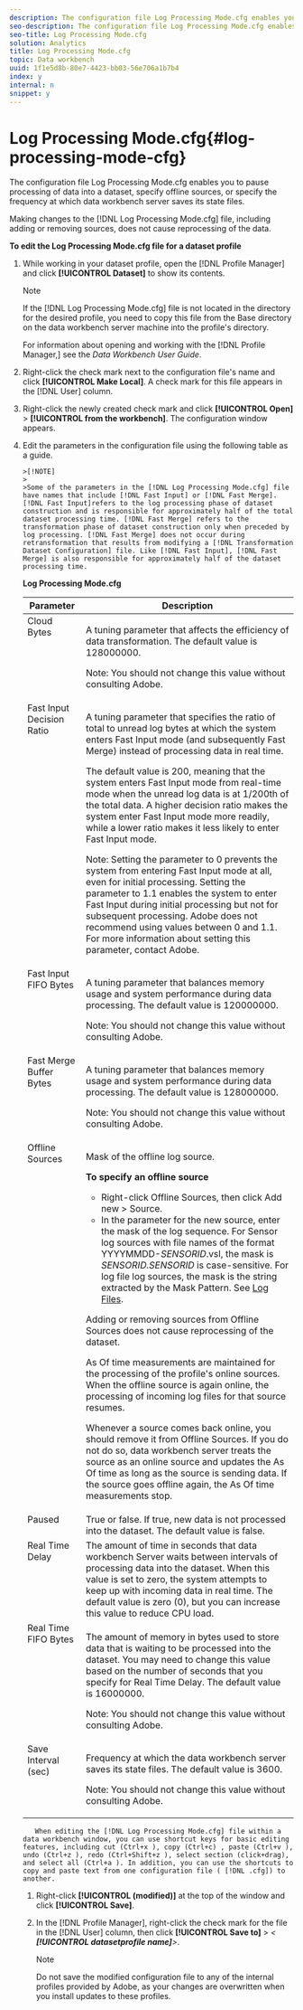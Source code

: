 ```yaml
---
description: The configuration file Log Processing Mode.cfg enables you to pause processing of data into a dataset, specify offline sources, or specify the frequency at which data workbench server saves its state files.
seo-description: The configuration file Log Processing Mode.cfg enables you to pause processing of data into a dataset, specify offline sources, or specify the frequency at which data workbench server saves its state files.
seo-title: Log Processing Mode.cfg
solution: Analytics
title: Log Processing Mode.cfg
topic: Data workbench
uuid: 1f1e5d8b-80e7-4423-bb03-56e706a1b7b4
index: y
internal: n
snippet: y
---
```


# Log Processing Mode.cfg{#log-processing-mode-cfg}

The configuration file Log Processing Mode.cfg enables you to pause processing of data into a dataset, specify offline sources, or specify the frequency at which data workbench server saves its state files.

 Making changes to the [!DNL Log Processing Mode.cfg] file, including adding or removing sources, does not cause reprocessing of the data.

**To edit the Log Processing Mode.cfg file for a dataset profile** 

1. While working in your dataset profile, open the [!DNL Profile Manager] and click **[!UICONTROL Dataset]** to show its contents.

   >[!NOTE]
   >
   >If the [!DNL Log Processing Mode.cfg] file is not located in the directory for the desired profile, you need to copy this file from the Base directory on the data workbench server machine into the profile's directory.

   For information about opening and working with the [!DNL Profile Manager,] see the *Data Workbench User Guide*. 

1. Right-click the check mark next to the configuration file's name and click **[!UICONTROL Make Local]**. A check mark for this file appears in the [!DNL User] column.
1. Right-click the newly created check mark and click **[!UICONTROL Open]** > **[!UICONTROL from the workbench]**. The configuration window appears.
1. Edit the parameters in the configuration file using the following table as a guide.

       >[!NOTE]
       >
       >Some of the parameters in the [!DNL Log Processing Mode.cfg] file have names that include [!DNL Fast Input] or [!DNL Fast Merge]. [!DNL Fast Input]refers to the log processing phase of dataset construction and is responsible for approximately half of the total dataset processing time. [!DNL Fast Merge] refers to the transformation phase of dataset construction only when preceded by log processing. [!DNL Fast Merge] does not occur during retransformation that results from modifying a [!DNL Transformation Dataset Configuration] file. Like [!DNL Fast Input], [!DNL Fast Merge] is also responsible for approximately half of the dataset processing time.

    <table id="table_1BF356E21C0E4119A277F40CEC5D7A21"> 
 <desc> 
  <b> <b> Log Processing Mode.cfg</b> </b> 
 </desc> 
 <thead> 
  <tr valign="top"> 
   <th colname="col1" class="entry"> Parameter </th> 
   <th colname="col2" class="entry"> Description </th> 
  </tr> 
 </thead>
 <tbody> 
  <tr valign="top"> 
   <td colname="col1"> Cloud Bytes </td> 
   <td colname="col2"> <p>A tuning parameter that affects the efficiency of data transformation. The default value is 128000000. </p> <p> <p>Note:  You should not change this value without consulting Adobe. </p> </p> </td> 
  </tr> 
  <tr valign="top"> 
   <td colname="col1"> Fast Input Decision Ratio </td> 
   <td colname="col2"> <p>A tuning parameter that specifies the ratio of total to unread log bytes at which the system enters <span class="wintitle"> Fast Input</span> mode (and subsequently <span class="wintitle"> Fast Merge</span>) instead of processing data in real time. </p> <p> The default value is 200, meaning that the system enters <span class="wintitle"> Fast Input</span> mode from real-time mode when the unread log data is at 1/200th of the total data. A higher decision ratio makes the system enter <span class="wintitle"> Fast Input</span> mode more readily, while a lower ratio makes it less likely to enter <span class="wintitle"> Fast Input</span> mode. </p> <p> <p>Note: Setting the parameter to 0 prevents the system from entering <span class="wintitle"> Fast Input</span> mode at all, even for initial processing. Setting the parameter to 1.1 enables the system to enter <span class="wintitle"> Fast Input</span> during initial processing but not for subsequent processing. Adobe does not recommend using values between 0 and 1.1. For more information about setting this parameter, contact Adobe. </p> </p> </td> 
  </tr> 
  <tr valign="top"> 
   <td colname="col1"> Fast Input FIFO Bytes </td> 
   <td colname="col2"> <p>A tuning parameter that balances memory usage and system performance during data processing. The default value is 120000000. </p> <p> <p>Note:  You should not change this value without consulting Adobe. </p> </p> </td> 
  </tr> 
  <tr valign="top"> 
   <td colname="col1"> Fast Merge Buffer Bytes </td> 
   <td colname="col2"> <p>A tuning parameter that balances memory usage and system performance during data processing. The default value is 128000000. </p> <p> <p>Note:  You should not change this value without consulting Adobe. </p> </p> </td> 
  </tr> 
  <tr valign="top"> 
   <td colname="col1"> Offline Sources </td> 
   <td colname="col2"> <p>Mask of the offline log source. </p> <p> <b> To specify an offline source</b> 
     <ul id="ul_569B90E9A85246F88906FA5444F8A93E"> 
      <li id="li_3EF182CEF4A44106B5267175EC62B9AB"> Right-click <span class="uicontrol"> Offline Sources</span>, then click <span class="uicontrol"> Add new</span> &gt; <span class="uicontrol"> Source</span>. </li> 
      <li id="li_E8FBA212F4784B1A830745A90BB3AF90"> In the parameter for the new source, enter the mask of the log sequence. For Sensor log sources with file names of the format YYYYMMDD-<i>SENSORID</i>.vsl, the mask is <i>SENSORID.SENSORID</i> is case-sensitive. For log file log sources, the mask is the string extracted by the <span class="wintitle"> Mask Pattern</span>. See <a href="../../../home/c-dataset-const-proc/c-log-proc-config-file/c-log-sources.md#concept-3d4fb817c057447d90f166b1183b461e" format="dita" scope="local"> Log Files</a>. </li> 
     </ul> </p> <p> Adding or removing sources from Offline Sources does not cause reprocessing of the dataset. </p> <p> As Of time measurements are maintained for the processing of the profile's online sources. When the offline source is again online, the processing of incoming log files for that source resumes. </p> <p> Whenever a source comes back online, you should remove it from Offline Sources. If you do not do so, data workbench server treats the source as an online source and updates the As Of time as long as the source is sending data. If the source goes offline again, the As Of time measurements stop. </p> </td> 
  </tr> 
  <tr valign="top"> 
   <td colname="col1"> Paused </td> 
   <td colname="col2"> True or false. If true, new data is not processed into the dataset. The default value is false. </td> 
  </tr> 
  <tr valign="top"> 
   <td colname="col1"> Real Time Delay </td> 
   <td colname="col2"> The amount of time in seconds that data workbench Server waits between intervals of processing data into the dataset. When this value is set to zero, the system attempts to keep up with incoming data in real time. The default value is zero (0), but you can increase this value to reduce CPU load. </td> 
  </tr> 
  <tr valign="top"> 
   <td colname="col1"> Real Time FIFO Bytes </td> 
   <td colname="col2"> <p>The amount of memory in bytes used to store data that is waiting to be processed into the dataset. You may need to change this value based on the number of seconds that you specify for Real Time Delay. The default value is 16000000. </p> <p> <p>Note:  You should not change this value without consulting Adobe. </p> </p> </td> 
  </tr> 
  <tr valign="top"> 
   <td colname="col1"> Save Interval (sec) </td> 
   <td colname="col2"> <p>Frequency at which the data workbench server saves its state files. The default value is 3600. </p> <p> <p>Note:  You should not change this value without consulting Adobe. </p> </p> </td> 
  </tr> 
 </tbody> 
</table>    
    
       When editing the [!DNL Log Processing Mode.cfg] file within a data workbench window, you can use shortcut keys for basic editing features, including cut (Ctrl+x ), copy (Ctrl+c) , paste (Ctrl+v ), undo (Ctrl+z ), redo (Ctrl+Shift+z ), select section (click+drag), and select all (Ctrl+a ). In addition, you can use the shortcuts to copy and paste text from one configuration file ( [!DNL .cfg]) to another. 
    
1. Right-click **[!UICONTROL (modified)]** at the top of the window and click **[!UICONTROL Save]**.
1. In the [!DNL Profile Manager], right-click the check mark for the file in the [!DNL User] column, then click **[!UICONTROL Save to]** > *< **[!UICONTROL datasetprofile name]**>*.

   >[!NOTE]
   >
   >Do not save the modified configuration file to any of the internal profiles provided by Adobe, as your changes are overwritten when you install updates to these profiles.

